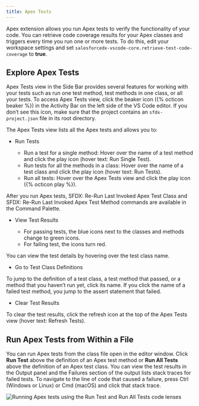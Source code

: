 ```yaml
---
title: Apex Tests
---
```


Apex extension allows you run Apex tests to verify the functionality of your code. You can retrieve code coverage results for your Apex classes and triggers every time you run one or more tests. To do this, edit your workspace settings and set `salesforcedx-vscode-core.retrieve-test-code-coverage` to **true**.

## Explore Apex Tests

Apex Tests view in the Side Bar provides several features for working with your tests such as run one test method, test methods in one class, or all your tests. To access Apex Tests view, click the beaker icon ({% octicon beaker %}) in the Activity Bar on the left side of the VS Code editor. If you don’t see this icon, make sure that the project contains an `sfdx-project.json` file in its root directory.

The Apex Tests view lists all the Apex tests and allows you to:

- Run Tests

  - Run a test for a single method: Hover over the name of a test method and click the play icon (hover text: Run Single Test).
  - Run tests for all the methods in a class: Hover over the name of a test class and click the play icon (hover text: Run Tests).
  - Run all tests: Hover over the Apex Tests view and click the play icon ({% octicon play %}).

After you run Apex tests, SFDX: Re-Run Last Invoked Apex Test Class and SFDX: Re-Run Last Invoked Apex Test Method commands are available in the Command Palette.

- View Test Results

  - For passing tests, the blue icons next to the classes and methods change to green icons.
  - For failing test, the icons turn red.

You can view the test details by hovering over the test class name.

- Go to Test Class Definitions

To jump to the definition of a test class, a test method that passed, or a method that you haven’t run yet, click its name. If you click the name of a failed test method, you jump to the assert statement that failed.

- Clear Test Results

To clear the test results, click the refresh icon at the top of the Apex Tests view (hover text: Refresh Tests).

## Run Apex Tests from Within a File

You can run Apex tests from the class file open in the editor window. Click **Run Test** above the definition of an Apex test method or **Run All Tests** above the definition of an Apex test class. You can view the test results in the Output panel and the Failures section of the output lists stack traces for failed tests. To navigate to the line of code that caused a failure, press Ctrl (Windows or Linux) or Cmd (macOS) and click that stack trace.

![Running Apex tests using the Run Test and Run All Tests code lenses](../../images/apex_test_run.gif)
